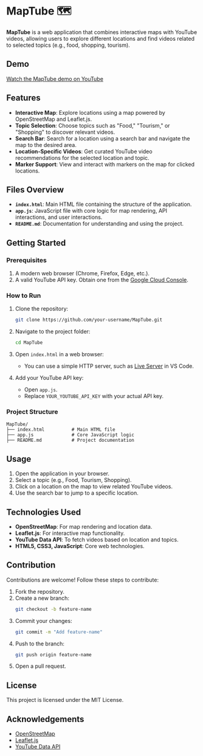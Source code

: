# MapTube 🗺️

**MapTube** is a web application that combines interactive maps with YouTube videos, allowing users to explore different locations and find videos related to selected topics (e.g., food, shopping, tourism).

## Demo
[Watch the MapTube demo on YouTube](https://youtu.be/gt2NM__Z4mA?si=cEIj69W3AygAR7IQ)

## Features

- **Interactive Map**: Explore locations using a map powered by OpenStreetMap and Leaflet.js.
- **Topic Selection**: Choose topics such as "Food," "Tourism," or "Shopping" to discover relevant videos.
- **Search Bar**: Search for a location using a search bar and navigate the map to the desired area.
- **Location-Specific Videos**: Get curated YouTube video recommendations for the selected location and topic.
- **Marker Support**: View and interact with markers on the map for clicked locations.

## Files Overview

- **`index.html`**: Main HTML file containing the structure of the application.
- **`app.js`**: JavaScript file with core logic for map rendering, API interactions, and user interactions.
- **`README.md`**: Documentation for understanding and using the project.

## Getting Started

### Prerequisites

1. A modern web browser (Chrome, Firefox, Edge, etc.).
2. A valid YouTube API key. Obtain one from the [Google Cloud Console](https://console.cloud.google.com/).

### How to Run

1. Clone the repository:
   ```bash
   git clone https://github.com/your-username/MapTube.git
   ```

2. Navigate to the project folder:
   ```bash
   cd MapTube
   ```

3. Open `index.html` in a web browser:
   - You can use a simple HTTP server, such as [Live Server](https://marketplace.visualstudio.com/items?itemName=ritwickdey.LiveServer) in VS Code.

4. Add your YouTube API key:
   - Open `app.js`.
   - Replace `YOUR_YOUTUBE_API_KEY` with your actual API key.

### Project Structure

```
MapTube/
├── index.html          # Main HTML file
├── app.js              # Core JavaScript logic
├── README.md           # Project documentation
```

## Usage

1. Open the application in your browser.
2. Select a topic (e.g., Food, Tourism, Shopping).
3. Click on a location on the map to view related YouTube videos.
4. Use the search bar to jump to a specific location.

## Technologies Used

- **OpenStreetMap**: For map rendering and location data.
- **Leaflet.js**: For interactive map functionality.
- **YouTube Data API**: To fetch videos based on location and topics.
- **HTML5, CSS3, JavaScript**: Core web technologies.

## Contribution

Contributions are welcome! Follow these steps to contribute:

1. Fork the repository.
2. Create a new branch:
   ```bash
   git checkout -b feature-name
   ```
3. Commit your changes:
   ```bash
   git commit -m "Add feature-name"
   ```
4. Push to the branch:
   ```bash
   git push origin feature-name
   ```
5. Open a pull request.

## License

This project is licensed under the MIT License.

## Acknowledgements

- [OpenStreetMap](https://www.openstreetmap.org/)
- [Leaflet.js](https://leafletjs.com/)
- [YouTube Data API](https://developers.google.com/youtube/v3)

